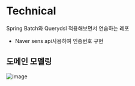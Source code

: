 # Technical
Spring Batch와 Querydsl 적용해보면서 연습하는 레포
+ Naver sens api사용하여 인증번호 구현


## 도메인 모델링
![image](https://user-images.githubusercontent.com/60054318/131872606-e9da8ced-80c1-4068-a269-7d5846595f0e.png)

